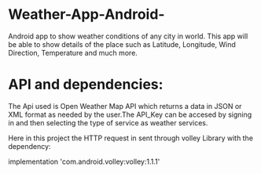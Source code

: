 # Weather-App-Android-
Android app to show weather conditions of any city in world.
This app will be able to show details of the place such as Latitude, Longitude, Wind Direction, Temperature and much more.
# API and dependencies: 

The Api used is Open Weather Map API which returns a data in JSON or XML format as needed by the user.The API_Key can be accesed by 
signing in and then selecting the type of service as weather services.

Here in this project the HTTP request in sent through volley Library with the dependency:

implementation 'com.android.volley:volley:1.1.1'

